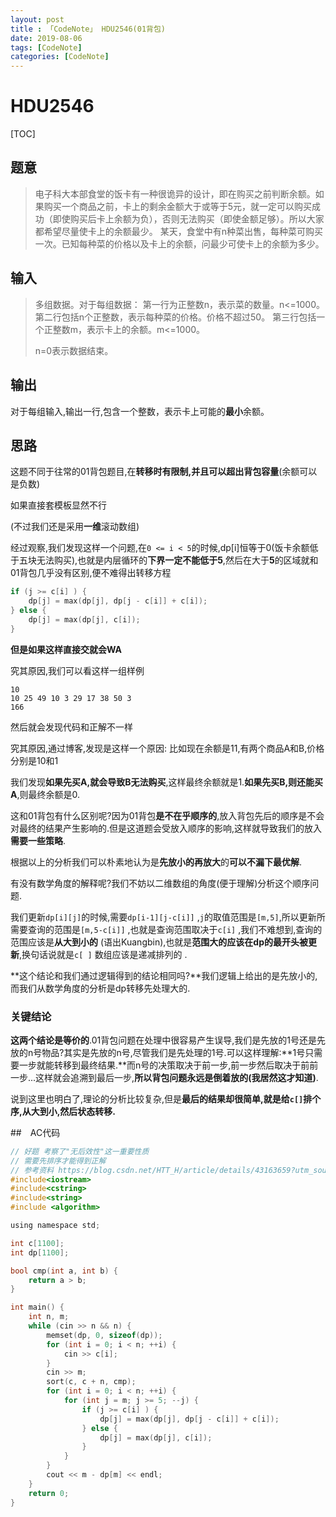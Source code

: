 ```yaml
---
layout: post
title : 「CodeNote」 HDU2546(01背包)
date: 2019-08-06
tags: [CodeNote]
categories: [CodeNote]
---
```


# HDU2546

[TOC]

## 题意

>电子科大本部食堂的饭卡有一种很诡异的设计，即在购买之前判断余额。如果购买一个商品之前，卡上的剩余金额大于或等于5元，就一定可以购买成功（即使购买后卡上余额为负），否则无法购买（即使金额足够）。所以大家都希望尽量使卡上的余额最少。
>某天，食堂中有n种菜出售，每种菜可购买一次。已知每种菜的价格以及卡上的余额，问最少可使卡上的余额为多少。

## 输入



> 多组数据。对于每组数据：
> 第一行为正整数n，表示菜的数量。n<=1000。
> 第二行包括n个正整数，表示每种菜的价格。价格不超过50。
> 第三行包括一个正整数m，表示卡上的余额。m<=1000。
>
> n=0表示数据结束。

## 输出

对于每组输入,输出一行,包含一个整数，表示卡上可能的**最小**余额。



## 思路

这题不同于往常的01背包题目,在**转移时有限制,并且可以超出背包容量**(余额可以是负数)

如果直接套模板显然不行

(不过我们还是采用**一维**滚动数组)

经过观察,我们发现这样一个问题,在```0 <= i < 5```的时候,dp[i]恒等于0(饭卡余额低于五块无法购买),也就是内层循环的**下界一定不能低于5**,然后在大于**5**的区域就和01背包几乎没有区别,便不难得出转移方程

``````c
if (j >= c[i] ) {
    dp[j] = max(dp[j], dp[j - c[i]] + c[i]);
} else {
    dp[j] = max(dp[j], c[i]);
}
``````

**但是如果这样直接交就会WA**

究其原因,我们可以看这样一组样例

```
10
10 25 49 10 3 29 17 38 50 3 
166
```

然后就会发现代码和正解不一样

究其原因,通过博客,发现是这样一个原因: 比如现在余额是11,有两个商品A和B,价格分别是10和1

我们发现**如果先买A,就会导致B无法购买**,这样最终余额就是1.**如果先买B,则还能买A**,则最终余额是0.

这和01背包有什么区别呢?因为01背包**是不在乎顺序的**,放入背包先后的顺序是不会对最终的结果产生影响的.但是这道题会受放入顺序的影响,这样就导致我们的放入**需要一些策略**.

根据以上的分析我们可以朴素地认为是**先放小的再放大**的**可以不漏下最优解**.

有没有数学角度的解释呢?我们不妨以二维数组的角度(便于理解)分析这个顺序问题.

我们更新```dp[i][j]```的时候,需要```dp[i-1][j-c[i]]``` ,```j```的取值范围是```[m,5]```,所以更新所需要查询的范围是```[m,5-c[i]]``` ,也就是查询范围取决于```c[i]``` ,我们不难想到,查询的范围应该是**从大到小的** (语出Kuangbin),也就是**范围大的应该在dp的最开头被更新**,换句话说就是```c[ ]``` 数组应该是递减排列的 .

**这个结论和我们通过逻辑得到的结论相同吗?**我们逻辑上给出的是先放小的,而我们从数学角度的分析是dp转移先处理大的.

### 关键结论

**这两个结论是等价的**.01背包问题在处理中很容易产生误导,我们是先放的1号还是先放的n号物品?其实是先放的n号,尽管我们是先处理的1号.可以这样理解:**1号只需要一步就能转移到最终结果.**而n号的决策取决于前一步,前一步然后取决于前前一步...这样就会追溯到最后一步,**所以背包问题永远是倒着放的(我居然这才知道)**.

说到这里也明白了,理论的分析比较复杂,但是**最后的结果却很简单,就是给```c[]```排个序,从大到小,然后状态转移.**

##　AC代码



```c
// 好题 考察了"无后效性"这一重要性质
// 需要先排序才能得到正解
// 参考资料 https://blog.csdn.net/HTT_H/article/details/43163659?utm_source=blogxgwz8
#include<iostream>
#include<cstring>
#include<string>
#include <algorithm>

using namespace std;

int c[1100];
int dp[1100];

bool cmp(int a, int b) {
    return a > b;
}

int main() {
    int n, m;
    while (cin >> n && n) {
        memset(dp, 0, sizeof(dp));
        for (int i = 0; i < n; ++i) {
            cin >> c[i];
        }
        cin >> m;
        sort(c, c + n, cmp);
        for (int i = 0; i < n; ++i) {
            for (int j = m; j >= 5; --j) {
                if (j >= c[i] ) {
                    dp[j] = max(dp[j], dp[j - c[i]] + c[i]);
                } else {
                    dp[j] = max(dp[j], c[i]);
                }
            }
        }
        cout << m - dp[m] << endl;
    }
    return 0;
}
```

